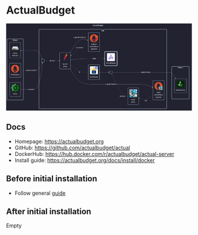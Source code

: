 # ActualBudget

![diagram](../../docs/diagrams/out/apps/actualbudget.png)

## Docs

- Homepage: <https://actualbudget.org>
- GitHub: <https://github.com/actualbudget/actual>
- DockerHub: <https://hub.docker.com/r/actualbudget/actual-server>
- Install guide: <https://actualbudget.org/docs/install/docker>

## Before initial installation

- Follow general [guide](../../docs/Checklist%20for%20new%20docker-apps.md)

## After initial installation

Empty
